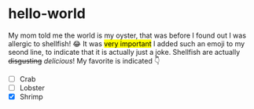# hello-world
My mom told me the world is my oyster, that was before I found out I was allergic to shellfish! :joy:
It was <mark>very important</mark> I added such an emoji to my seond line, to indicate that it is actually just a joke.
Shellfish are actually ~~disgusting~~ *delicious*! 
My favorite is indicated :point_down:
- [ ] Crab
- [ ] Lobster 
- [x] Shrimp
